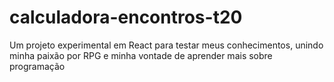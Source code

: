 # calculadora-encontros-t20
 Um projeto experimental em React para testar meus conhecimentos, unindo minha paixão por RPG e minha vontade de aprender mais sobre programação 
